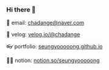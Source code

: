 ### Hi there 👋

📨 email: chadange@naver.com

📝 velog: [velog.io/@chadange](https://velog.io/@chadange)

👓 portfolio: [seungyooooong.github.io](https://seungyooooong.github.io/)

🤷‍♂️ notion: [notion.so/seungyooooong](https://seungyooooong.notion.site/seungyooooong-ffd4a19a5bcd4f4f9a5481e4d32ab2f5?pvs=4)

<!--
**seungyooooong/seungyooooong** is a ✨ _special_ ✨ repository because its `README.md` (this file) appears on your GitHub profile.

Here are some ideas to get you started:

- 🔭 I’m currently working on ...
- 🌱 I’m currently learning ...
- 👯 I’m looking to collaborate on ...
- 🤔 I’m looking for help with ...
- 💬 Ask me about ...
- 📫 How to reach me: ...
- 😄 Pronouns: ...
- ⚡ Fun fact: ...
-->
